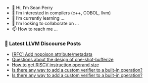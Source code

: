 - 👋 Hi, I’m Sean Perry
- 👀 I’m interested in compilers (c++, COBOL, llvm)
- 🌱 I’m currently learning ...
- 💞️ I’m looking to collaborate on ...
- 📫 How to reach me ...

<!---
s66perry/s66perry is a ✨ special ✨ repository because its `README.md` (this file) appears on your GitHub profile.
You can click the Preview link to take a look at your changes.
--->
### 📕 Latest LLVM Discourse Posts

<!-- DISCOURSE-LLVM:START -->
- [[RFC] Add nopoison attribute/metadata](https://discourse.llvm.org/t/rfc-add-nopoison-attribute-metadata/79833#post_9)
- [Questions about the design of one-shot-bufferize](https://discourse.llvm.org/t/questions-about-the-design-of-one-shot-bufferize/79867#post_1)
- [How to get RISCV instruction operand size](https://discourse.llvm.org/t/how-to-get-riscv-instruction-operand-size/79866#post_1)
- [Is there any way to add a custom verifier to a built-in operation?](https://discourse.llvm.org/t/is-there-any-way-to-add-a-custom-verifier-to-a-built-in-operation/79862#post_5)
- [Is there any way to add a custom verifier to a built-in operation?](https://discourse.llvm.org/t/is-there-any-way-to-add-a-custom-verifier-to-a-built-in-operation/79862#post_4)
<!-- DISCOURSE-LLVM:END -->
